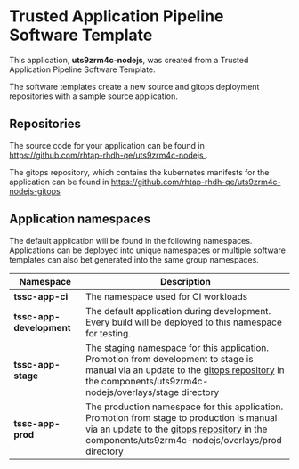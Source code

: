 # Trusted Application Pipeline Software Template

This application, **uts9zrm4c-nodejs**, was created from a Trusted Application Pipeline Software Template.

The software templates create a new source and gitops deployment repositories with a sample source application. 

## Repositories

The source code for your application can be found in [https://github.com/rhtap-rhdh-qe/uts9zrm4c-nodejs ](https://github.com/rhtap-rhdh-qe/uts9zrm4c-nodejs ).
 
The gitops repository, which contains the kubernetes manifests for the application can be found in 
[https://github.com/rhtap-rhdh-qe/uts9zrm4c-nodejs-gitops ](https://github.com/rhtap-rhdh-qe/uts9zrm4c-nodejs-gitops ) 

## Application namespaces 

The default application will be found in the following namespaces. Applications can be deployed into unique namespaces or multiple software templates can also bet generated into the same group namespaces.  

|  Namespace   |  Description   |  
| -------- | -------- |
| **tssc-app-ci** | The namespace used for CI workloads |
| **tssc-app-development** | The default application during development. Every build will be deployed to this namespace for testing. |
| **tssc-app-stage** | The staging namespace for this application. Promotion from development to stage is manual via an update to the [gitops repository](https://github.com/rhtap-rhdh-qe/uts9zrm4c-nodejs-gitops ) in the components/uts9zrm4c-nodejs/overlays/stage directory |
| **tssc-app-prod** | The production namespace for this application. Promotion from stage to production is manual via an update to the [gitops repository](https://github.com/rhtap-rhdh-qe/uts9zrm4c-nodejs-gitops ) in the components/uts9zrm4c-nodejs/overlays/prod directory |